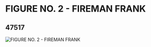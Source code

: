 # FIGURE NO. 2 - FIREMAN FRANK
## 47517
![FIGURE NO. 2 - FIREMAN FRANK](https://lc-www-live-s.legocdn.com/media/bricks/5/2/4207559.jpg)